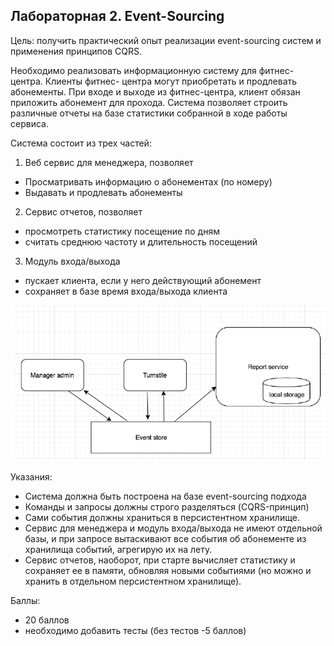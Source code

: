 ## Лабораторная 2. Event-Sourcing

Цель: получить практический опыт реализации event-sourcing систем и применения принципов
CQRS.

Необходимо реализовать информационную систему для фитнес-центра. Клиенты фитнес-
центра могут приобретать и продлевать абонементы. При входе и выходе из фитнес-центра,
клиент обязан приложить абонемент для прохода. Система позволяет строить различные
отчеты на базе статистики собранной в ходе работы сервиса.

Система состоит из трех частей:

1. Веб сервис для менеджера, позволяет
+ Просматривать информацию о абонементах (по номеру)
+ Выдавать и продлевать абонементы
2. Сервис отчетов, позволяет
+ просмотреть статистику посещение по дням
+ считать среднюю частоту и длительность посещений
3. Модуль входа/выхода
+ пускает клиента, если у него действующий абонемент
+ сохраняет в базе время входа/выхода клиента

![img.png](img.png)

Указания:
+ Система должна быть построена на базе event-sourcing подхода
+ Команды и запросы должны строго разделяться (CQRS-принцип)
+ Сами события должны храниться в персистентном хранилище.
+ Сервис для менеджера и модуль входа/выхода не имеют отдельной базы, и при
запросе вытаскивают все события об абонементе из хранилища событий, агрегирую их на лету.
+ Сервис отчетов, наоборот, при старте вычисляет статистику и сохраняет ее в памяти,
обновляя новыми событиями (но можно и хранить в отдельном персистентном хранилище).

Баллы:
+ 20 баллов
+ необходимо добавить тесты (без тестов -5 баллов)
